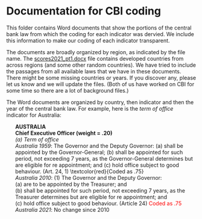 # Documentation for CBI coding

<p>This folder contains Word documents that show the portions of the central bank law from which the coding for each indicator was dervied. We include this information to make our coding of each indicator transparent. </p>

<p>The documents are broadly organized by region, as indicated by the file name. The <a href='scores2021_pt1.docx'>scores2021_pt1.docx</a> file contains developed countries from across regions (and some other random countries). We have tried to include the passages from all available laws that we have in these documents. There might be some missing countries or years. If you discover any, please let us know and we will update the files. (Both of us have worked on CBI for some time so there are a lot of background files.)</p>

<p>The Word documents are organized by country, then indicator and then the year of the central bank law. For example, here is the <i>term of office</i> indicator for Australia:<br>
<ul><b>AUSTRALIA</b><br>
<b>Chief Executive Officer (weight = .20)</b><br>
<i>(a)	Term of office</i><br>
<i>Australia 1959</i>: The Governor and the Deputy Governor: (a) shall be appointed by the Governor-General; (b) shall be appointed for such period, not exceeding 7 years, as the Governor-General determines but are eligible for re appointment; and (c) hold office subject to good behaviour. (Art. 24, 1) \textcolor{red}{Coded as .75}<br>
<i>Australia 2010</i>: (1)  The Governor and the Deputy Governor: <br>
 (a)  are to be appointed by the Treasurer; and<br>
 (b)  shall be appointed for such period, not exceeding 7 years, as the Treasurer determines but are eligible for re appointment; and<br>
 (c)  hold office subject to good behaviour. (Article 24) <span style="color:red;">Coded as .75</span><br>
<i>Australia 2021</i>: No change since 2010</ul>
